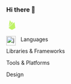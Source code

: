 ### Hi there 👋

<svg xmlns="http://www.w3.org/2000/svg" width="30" height="30" viewBox="0 0 24 24"><path fill="#bef264" d="M5.239 15.063L7.21 2.381a.453.453 0 0 1 .847-.145l2.12 3.979l-4.938 8.848zM19.24 18.14L17.363 6.469a.454.454 0 0 0-.766-.246L4.76 18.14l6.55 3.691c.411.23.912.23 1.323 0l6.607-3.691zM13.917 7.955L12.4 5.052a.452.452 0 0 0-.8 0L4.939 16.989l8.978-9.034z"/></svg>

Languages 
<img align="left" alt="javascript" width="25px" style="padding-right:10px;" src="https://cdn.jsdelivr.net/gh/devicons/devicon/icons/javascript/javascript-original.svg" />
          
          
Libraries & Frameworks
   

Tools & Platforms


Design



<!--
**clairenlancaster/clairenlancaster** is a ✨ _special_ ✨ repository because its `README.md` (this file) appears on your GitHub profile.

Here are some ideas to get you started:

- 🔭 I’m currently working on ...
- 🌱 I’m currently learning ...
- 👯 I’m looking to collaborate on ...
- 🤔 I’m looking for help with ...
- 💬 Ask me about ...
- 📫 How to reach me: ...
- 😄 Pronouns: ...
- ⚡ Fun fact: ...
-->
